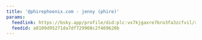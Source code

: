 ```yaml
---
title: '@phirephoenix.com - jenny (phire)'
params:
  feedlink: https://bsky.app/profile/did:plc:vx7kjgaxre7bro3fa3zcfvil/rss
  feedid: a0109d95271da7df729908c2f469620b
---
```

